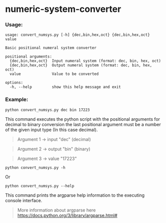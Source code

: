 # numeric-system-converter

### Usage: ###

   ```
   usage: convert_numsys.py [-h] {dec,bin,hex,oct} {dec,bin,hex,oct} value
   
   Basic positional numeral system converter
   
   positional arguments:
     {dec,bin,hex,oct}  Input numeral system (format: dec, bin, hex, oct)
     {dec,bin,hex,oct}  Output numeral system (format: dec, bin, hex, oct)
     value              Value to be converted
   
   options:
     -h, --help         show this help message and exit
   ```

### Example: ###

   ```
   python convert_numsys.py dec bin 17223
   ```

   This command executes the python script with the positional arguments for decimal to binary conversion the last positional argument must be a number of the given input type (In this case decimal).

   > Argument 1 -> input "dec" (decimal)

   > Argument 2 -> output "bin" (binary)

   > Argument 3 -> value "17223"


   ```
   python convert_numsys.py -h
   ```
   Or
   ```
   python convert_numsys.py --help
   ```

   This command prints the argparse help information to the executing console interface.

   > More information about argparse here https://docs.python.org/3/library/argparse.html#

